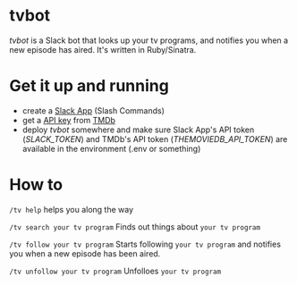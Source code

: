 # tvbot

*tvbot* is a Slack bot that looks up your tv programs, and notifies you when a new episode has aired.
It's written in Ruby/Sinatra.

# Get it up and running

- create a [Slack App](https://api.slack.com/apps) (Slash Commands)
- get a [API key](https://www.themoviedb.org/account/signup) from [TMDb](https://www.themoviedb.org)
- deploy *tvbot* somewhere and make sure Slack App's API token (_SLACK_TOKEN_) and TMDb's API token (_THEMOVIEDB_API_TOKEN_) are available in the environment (.env or something)

# How to

`/tv help`
helps you along the way

`/tv search your tv program` 
Finds out things about `your tv program`

`/tv follow your tv program`
Starts following `your tv program` and notifies you when a new episode has been aired.

`/tv unfollow your tv program`
Unfolloes `your tv program`
